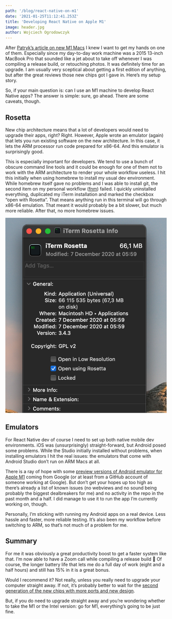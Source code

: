 ```yaml
---
path: '/blog/react-native-on-m1'
date: '2021-01-25T11:12:41.253Z'
title: 'Developing React Native on Apple M1'
image: header.jpg
author: Wojciech Ogrodowczyk
---
```


After [Patryk’s article on new M1 Macs](/blog/apple-silicon-nerds-christmas) I knew I want to get my hands on one of them. Especially since my day-to-day work machine was a 2015 13-inch MacBook Pro that sounded like a jet about to take off whenever I was compiling a release build, or retouching photos. It was definitely time for an upgrade. I am usually very sceptical about getting a first edition of anything, but after the great reviews those new chips got I gave in. Here’s my setup story.

So, if your main question is: can I use an M1 machine to develop React Native apps? The answer is simple: sure, go ahead. There are some caveats, though.

## Rosetta

New chip architecture means that a lot of developers would need to upgrade their apps, right? Right. However, Apple wrote an emulator (again) that lets you run existing software on the new architecture. In this case, it lets the ARM processor run code prepared for x86-64. And this emulator is surprisingly good.

This is especially important for developers. We tend to use a bunch of obscure command line tools and it could be enough for one of them not to work with the ARM architecture to render your whole workflow useless. I hit this initially when using homebrew to install my usual dev environment. While homebrew itself gave no problems and I was able to install git, the second item on my personal workflow ([fnm](https://github.com/Schniz/fnm)) failed. I quickly uninstalled everything, duplicated my iTerm installation and marked the checkbox “open with Rosetta”. That means anything run in this terminal will go through x86-64 emulation. That meant it would probably be a bit slower, but much more reliable. After that, no more homebrew issues.

![Setting up a x86-64 compatible terminal](./iterm-rosetta.png)

## Emulators

For React Native dev of course I need to set up both native mobile dev environments. iOS was (unsurprisingly) straight-forward, but Android posed some problems. While the Studio initially installed without problems, when installing emulators I hit the real issues: the emulators that come with Android Studio don’t run on ARM Macs at all. 

There is a ray of hope with some [preview versions of Android emulator for Apple M1](https://github.com/741g/android-emulator-m1-preview) coming from Google (or at least from a GitHub account of someone working at Google). But don’t get your hopes up too high as there’s already a list of known issues (no webviews and no sound being probably the biggest dealbreakers for me) and no activity in the repo in the past month and a half. I did manage to use it to run the app I’m currently working on, though.

Personally, I’m sticking with running my Android apps on a real device. Less hassle and faster, more reliable testing. It’s also been my workflow before switching to ARM, so that’s not much of a problem for me.

## Summary

For me it was obviously a great productivity boost to get a faster system like that. I’m now able to have a Zoom call while compiling a release build 🎉 Of course, the longer battery life that lets me do a full day of work (eight and a half hours) and still has 15% in it is a great bonus.

Would I recommend it? Not really, unless you really need to upgrade your computer straight away. If not, it’s probably better to wait for the [second generation of the new chips with more ports and new design](https://www.macrumors.com/guide/14-inch-macbook-pro/).

But, if you do need to upgrade straight away and you’re wondering whether to take the M1 or the Intel version: go for M1, everything’s going to be just fine.

